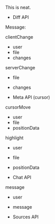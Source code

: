 This is neat.

- Diff API

Message:

clientChange
 - user
 - file
 - changes

serverChange
 - file
 - changes

- Meta API (cursor)

cursorMove
 - user
 - file
 - positionData

highlight
 - user
 - file
 - positionData

- Chat API

message
 - user
 - message
 
- Sources API
